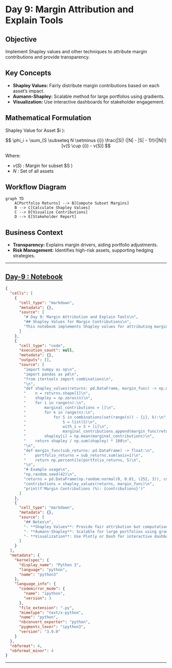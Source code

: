 # Day 9: Margin Attribution and Explain Tools

## Objective
Implement Shapley values and other techniques to attribute margin contributions and provide transparency.

## Key Concepts
- __Shapley Values:__ Fairly distribute margin contributions based on each asset’s impact.
- __Aumann-Shapley:__ Scalable method for large portfolios using gradients.
- __Visualization:__ Use interactive dashboards for stakeholder engagement.

## Mathematical Formulation
Shapley Value for Asset $i ):

$$
\phi_i = \sum_{S \subseteq N \setminus {i}} \frac{|S|! (|N| - |S| - 1)!}{|N|!} [v(S \cup {i}) - v(S)]
$$

Where:

- $v(S)$ : Margin for subset $S )
- $N$ : Set of all assets

## Workflow Diagram
```mermaid
graph TD
    A[Portfolio Returns] --> B[Compute Subset Margins]
    B --> C[Calculate Shapley Values]
    C --> D[Visualize Contributions]
    D --> E[Stakeholder Report]
```

## Business Context
- __Transparency:__ Explains margin drivers, aiding portfolio adjustments.
- __Risk Management:__ Identifies high-risk assets, supporting hedging strategies.

---

## [__Day-9 : Notebook__](./notebooks/day9_notebook.ipynb)
```json
{
  "cells": [
    {
      "cell_type": "markdown",
      "metadata": {},
      "source": [
        "# Day 9: Margin Attribution and Explain Tools\n",
        "## Shapley Values for Margin Contributions\n",
        "This notebook implements Shapley values for attributing margin contributions in a portfolio."
      ]
    },
    {
      "cell_type": "code",
      "execution_count": null,
      "metadata": {},
      "outputs": [],
      "source": [
        "import numpy as np\n",
        "import pandas as pd\n",
        "from itertools import combinations\n",
        "\n",
        "def shapley_values(returns: pd.DataFrame, margin_func) -> np.ndarray:\n",
        "    n = returns.shape[1]\n",
        "    shapley = np.zeros(n)\n",
        "    for i in range(n):\n",
        "        marginal_contributions = []\n",
        "        for k in range(n):\n",
        "            for S in combinations(set(range(n)) - {i}, k):\n",
        "                S = list(S)\n",
        "                with_i = S + [i]\n",
        "                marginal_contributions.append(margin_func(returns.iloc[:, with_i]) - margin_func(returns.iloc[:, S]))\n",
        "        shapley[i] = np.mean(marginal_contributions)\n",
        "    return shapley / np.sum(shapley) * 100\n",
        "\n",
        "def margin_func(sub_returns: pd.DataFrame) -> float:\n",
        "    portfolio_returns = sub_returns.sum(axis=1)\n",
        "    return np.percentile(portfolio_returns, 5)\n",
        "\n",
        "# Example usage\n",
        "np.random.seed(42)\n",
        "returns = pd.DataFrame(np.random.normal(0, 0.01, (252, 3)), columns=['Asset1', 'Asset2', 'Asset3'])\n",
        "contributions = shapley_values(returns, margin_func)\n",
        "print(f'Margin Contributions (%): {contributions}')"
      ]
    },
    {
      "cell_type": "markdown",
      "metadata": {},
      "source": [
        "## Notes\n",
        "- **Shapley Values**: Provide fair attribution but computationally intensive.\n",
        "- **Aumann-Shapley**: Scalable for large portfolios using gradient-based methods.\n",
        "- **Visualization**: Use Plotly or Dash for interactive dashboards."
      ]
    }
  ],
  "metadata": {
    "kernelspec": {
      "display_name": "Python 3",
      "language": "python",
      "name": "python3"
    },
    "language_info": {
      "codemirror_mode": {
        "name": "ipython",
        "version": 3
      },
      "file_extension": ".py",
      "mimetype": "text/x-python",
      "name": "python",
      "nbconvert_exporter": "python",
      "pygments_lexer": "ipython3",
      "version": "3.9.0"
    }
  },
  "nbformat": 4,
  "nbformat_minor": 4
}
```

---
